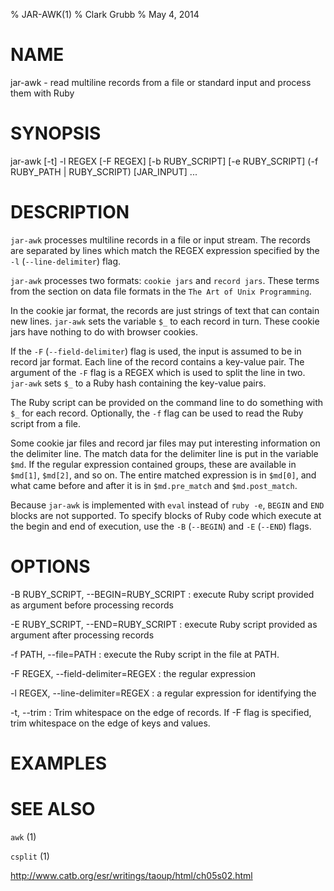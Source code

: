% JAR-AWK(1)
% Clark Grubb
% May 4, 2014


# NAME

jar-awk - read multiline records from a file or standard input and process them with Ruby 

# SYNOPSIS

jar-awk [-t] -l REGEX [-F REGEX] [-b RUBY_SCRIPT] [-e RUBY_SCRIPT] (-f RUBY\_PATH | RUBY\_SCRIPT) [JAR\_INPUT] ...

# DESCRIPTION

`jar-awk` processes multiline records in a file or input stream.  The records are separated by lines which match the REGEX expression specified by the `-l` (`--line-delimiter`) flag.

`jar-awk` processes two formats: `cookie jars` and `record jars`.  These terms from the section on data file formats in the `The Art of Unix Programming`.

In the cookie jar format, the records are just strings of text that can contain new lines.  `jar-awk` sets the variable `$_` to each record in turn.  These cookie jars have nothing to do with browser cookies.

If the `-F` (`--field-delimiter`) flag is used, the input is assumed to be in record jar format.  Each line of the record contains a key-value pair.  The argument of the `-F` flag is a REGEX which is used to split the line in two.  `jar-awk` sets `$_` to a Ruby hash containing the key-value pairs.

The Ruby script can be provided on the command line to do something with `$_` for each record.  Optionally, the `-f` flag can be used to read the Ruby script from a file.

Some cookie jar files and record jar files may put interesting information on the delimiter line.  The match data for the delimiter line is put in the variable `$md`.  If the regular expression contained groups, these are available in `$md[1]`, `$md[2]`, and so on.  The entire matched expression is in `$md[0]`, and what came before and after it is in `$md.pre_match` and `$md.post_match`.

Because `jar-awk` is implemented with `eval` instead of `ruby -e`, `BEGIN` and `END` blocks are not supported.  To specify blocks of Ruby code which execute at the begin and end of execution, use the `-B` (`--BEGIN`) and `-E` (`--END`) flags.

# OPTIONS

-B RUBY\_SCRIPT, \--BEGIN=RUBY\_SCRIPT
: execute Ruby script provided as argument before processing records

-E RUBY\_SCRIPT, \--END=RUBY\_SCRIPT
: execute Ruby script provided as argument after processing records

-f PATH, \--file=PATH
: execute the Ruby script in the file at PATH.

-F REGEX, \--field-delimiter=REGEX
: the regular expression 

-l REGEX, \--line-delimiter=REGEX
: a regular expression for identifying the 

-t, \--trim
: Trim whitespace on the edge of records.  If -F flag is specified, trim whitespace on the edge of keys and values.

# EXAMPLES



# SEE ALSO

`awk` (1)

`csplit` (1)

http://www.catb.org/esr/writings/taoup/html/ch05s02.html

